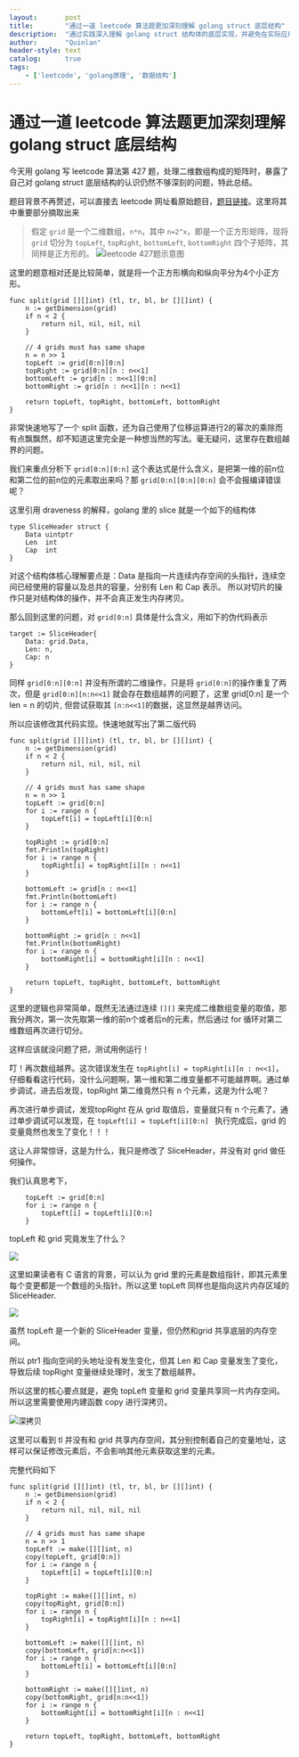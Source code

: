 ```yaml
---
layout:       post
title:        "通过一道 leetcode 算法题更加深刻理解 golang struct 底层结构"
description:  "通过实践深入理解 golang struct 结构体的底层实现，并避免在实际应用中踩坑"
author:       "Quinlan"
header-style: text
catalog:      true
tags:
    - ['leetcode', 'golang原理', '数据结构']
---
```


# 通过一道 leetcode 算法题更加深刻理解 golang struct 底层结构

今天用 golang 写 leetcode 算法第 427 题，处理二维数组构成的矩阵时，暴露了自己对 golang struct 底层结构的认识仍然不够深刻的问题，特此总结。

题目背景不再赘述，可以直接去 leetcode 网址看原始题目，[题目链接](https://leetcode.com/problems/construct-quad-tree/description/)。这里将其中重要部分摘取出来
> 假定 `grid` 是一个二维数组，`n*n`，其中 `n=2^x`，即是一个正方形矩阵，现将 `grid` 切分为 `topLeft`, `topRight`, `bottomLeft`, `bottomRight` 四个子矩阵，其同样是正方形的。
![leetcode 427题示意图](https://assets.leetcode.com/uploads/2020/02/11/new_top.png)

这里的题意相对还是比较简单，就是将一个正方形横向和纵向平分为4个小正方形。

```golang
func split(grid [][]int) (tl, tr, bl, br [][]int) {
	n := getDimension(grid)
	if n < 2 {
		return nil, nil, nil, nil
	}

	// 4 grids must has same shape
	n = n >> 1
	topLeft := grid[0:n][0:n]
	topRight := grid[0:n][n : n<<1]
	bottomLeft := grid[n : n<<1][0:n]
	bottomRight := grid[n : n<<1][n : n<<1]

	return topLeft, topRight, bottomLeft, bottomRight
}
```

非常快速地写了一个 split 函数，还为自己使用了位移运算进行2的幂次的乘除而有点飘飘然，却不知道这里完全是一种想当然的写法。毫无疑问，这里存在数组越界的问题。

我们来重点分析下 `grid[0:n][0:n]` 这个表达式是什么含义，是把第一维的前n位和第二位的前n位的元素取出来吗？那 `grid[0:n][0:n][0:n]` 会不会报编译错误呢？

这里引用 draveness 的解释，golang 里的 slice 就是一个如下的结构体 
```golang
type SliceHeader struct {
	Data uintptr
	Len  int
	Cap  int
}
```
对这个结构体核心理解要点是：Data 是指向一片连续内存空间的头指针，连续空间已经使用的容量以及总共的容量，分别有 Len 和 Cap 表示。
所以对切片的操作只是对结构体的操作，并不会真正发生内存拷贝。 

那么回到这里的问题，对 `grid[0:n]` 具体是什么含义，用如下的伪代码表示
```golang
target := SliceHeader{
    Data: grid.Data,
    Len: n,
    Cap: n
}
```
同样 `grid[0:n][0:n]` 并没有所谓的二维操作，只是将 `grid[0:n]`的操作重复了两次，但是 `grid[0:n][n:n<<1]` 就会存在数组越界的问题了，这里 grid[0:n] 是一个 len = n  的切片, 但尝试获取其 `[n:n<<1]`的数据，这显然是越界访问。

所以应该修改其代码实现。快速地就写出了第二版代码
```golang
func split(grid [][]int) (tl, tr, bl, br [][]int) {
	n := getDimension(grid)
	if n < 2 {
		return nil, nil, nil, nil
	}

	// 4 grids must has same shape
	n = n >> 1
	topLeft := grid[0:n]
	for i := range n {
		topLeft[i] = topLeft[i][0:n]
	}

	topRight := grid[0:n]
	fmt.Println(topRight)
	for i := range n {
		topRight[i] = topRight[i][n : n<<1]
	}

	bottomLeft := grid[n : n<<1]
	fmt.Println(bottomLeft)
	for i := range n {
		bottomLeft[i] = bottomLeft[i][0:n]
	}

	bottomRight := grid[n : n<<1]
	fmt.Println(bottomRight)
	for i := range n {
		bottomRight[i] = bottomRight[i][n : n<<1]
	}

	return topLeft, topRight, bottomLeft, bottomRight
}
```

这里的逻辑也非常简单，既然无法通过连续 `[][]` 来完成二维数组变量的取值，那我分两次，第一次先取第一维的前n个或者后n的元素，然后通过 for 循环对第二维数组再次进行切分。

这样应该就没问题了把，测试用例运行！

叮！再次数组越界。这次错误发生在 `topRight[i] = topRight[i][n : n<<1]`，仔细看看这行代码，没什么问题啊，第一维和第二维变量都不可能越界啊。通过单步调试，进去后发现，topRight 第二维竟然只有 n 个元素，这是为什么呢？

再次进行单步调试，发现topRight 在从 grid 取值后，变量就只有 n 个元素了。通过单步调试可以发现，在 `topLeft[i] = topLeft[i][0:n] ` 执行完成后，grid 的变量竟然也发生了变化！！！

这让人非常惊讶，这是为什么，我只是修改了 SliceHeader，并没有对 grid 做任何操作。

我们认真思考下，
```golang
	topLeft := grid[0:n]
	for i := range n {
		topLeft[i] = topLeft[i][0:n]
	}
```
topLeft 和 grid 究竟发生了什么？

![](https://img.draveness.me/2019-02-20-golang-slice-struct.png)

这里如果读者有 C 语言的背景，可以认为 grid 里的元素是数组指针，即其元素里每个变更都是一个数组的头指针。所以这里 topLeft 同样也是指向这片内存区域的 SliceHeader.

![](https://cdn.z.wiki/autoupload/20240918/9oTl/555X261/golang-slice-header.png)

虽然 topLeft 是一个新的 SliceHeader 变量，但仍然和grid 共享底层的内存空间。

所以 ptr1 指向空间的头地址没有发生变化，但其 Len 和 Cap 变量发生了变化，导致后续 topRight 变量继续处理时，发生了数组越界。

所以这里的核心要点就是，避免 topLeft 变量和 grid 变量共享同一片内存空间。所以这里需要使用内建函数 copy 进行深拷贝。

![深拷贝](https://cdn.z.wiki/autoupload/20240918/Kqo6/555X261/golang-slice-header-deep-copy.png)

这里可以看到 tl 并没有和 grid 共享内存空间，其分别控制着自己的变量地址，这样可以保证修改元素后，不会影响其他元素获取这里的元素。

完整代码如下
```golang
func split(grid [][]int) (tl, tr, bl, br [][]int) {
	n := getDimension(grid)
	if n < 2 {
		return nil, nil, nil, nil
	}

	// 4 grids must has same shape
	n = n >> 1
	topLeft := make([][]int, n)
	copy(topLeft, grid[0:n])
	for i := range n {
		topLeft[i] = topLeft[i][0:n]
	}

	topRight := make([][]int, n)
	copy(topRight, grid[0:n])
	for i := range n {
		topRight[i] = topRight[i][n : n<<1]
	}

	bottomLeft := make([][]int, n)
	copy(bottomLeft, grid[n:n<<1])
	for i := range n {
		bottomLeft[i] = bottomLeft[i][0:n]
	}

	bottomRight := make([][]int, n)
	copy(bottomRight, grid[n:n<<1])
	for i := range n {
		bottomRight[i] = bottomRight[i][n : n<<1]
	}

	return topLeft, topRight, bottomLeft, bottomRight
}
```